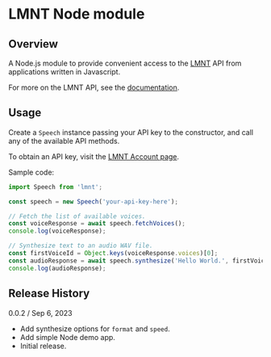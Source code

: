 # LMNT Node module

## Overview

A Node.js module to provide convenient access to the [LMNT](https://www.lmnt.com) API from applications written in Javascript.

For more on the LMNT API, see the [documentation](https://www.lmnt.com/docs/).

## Usage

Create a `Speech` instance passing your API key to the constructor, and call any of the available API methods.

To obtain an API key, visit the [LMNT Account page](https://app.lmnt.com/account).

Sample code:
```js
import Speech from 'lmnt';

const speech = new Speech('your-api-key-here');

// Fetch the list of available voices.
const voiceResponse = await speech.fetchVoices();
console.log(voiceResponse);

// Synthesize text to an audio WAV file.
const firstVoiceId = Object.keys(voiceResponse.voices)[0];
const audioResponse = await speech.synthesize('Hello World.', firstVoiceId);
console.log(audioResponse);
```

## Release History

0.0.2 / Sep 6, 2023
- Add synthesize options for `format` and `speed`.
- Add simple Node demo app.
- Initial release.
